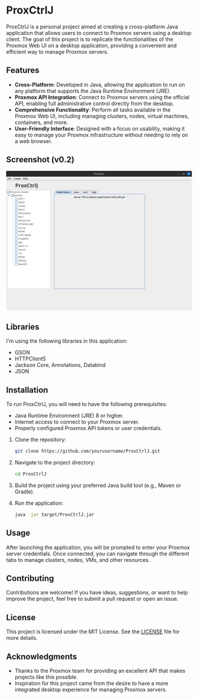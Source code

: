 # ProxCtrlJ

ProxCtrlJ is a personal project aimed at creating a cross-platform Java application that allows users to connect to Proxmox servers using a desktop client. The goal of this project is to replicate the functionalities of the Proxmox Web UI on a desktop application, providing a convenient and efficient way to manage Proxmox servers.

## Features

- **Cross-Platform**: Developed in Java, allowing the application to run on any platform that supports the Java Runtime Environment (JRE).
- **Proxmox API Integration**: Connect to Proxmox servers using the official API, enabling full administrative control directly from the desktop.
- **Comprehensive Functionality**: Perform all tasks available in the Proxmox Web UI, including managing clusters, nodes, virtual machines, containers, and more.
- **User-Friendly Interface**: Designed with a focus on usability, making it easy to manage your Proxmox infrastructure without needing to rely on a web browser.

## Screenshot (v0.2)

![Screenshot of ProxCtrlJ v0.2.](/assets/images/ProxCtrlJ_02.png)

## Libraries

I'm using the following libraries in this application:

- GSON
- HTTPClient5
- Jackson Core, Annotations, Databind
- JSON

## Installation

To run ProxCtrlJ, you will need to have the following prerequisites:

- Java Runtime Environment (JRE) 8 or higher.
- Internet access to connect to your Proxmox server.
- Properly configured Proxmox API tokens or user credentials.

1. Clone the repository:
    ```bash
    git clone https://github.com/yourusername/ProxCtrlJ.git
    ```

2. Navigate to the project directory:
    ```bash
    cd ProxCtrlJ
    ```

3. Build the project using your preferred Java build tool (e.g., Maven or Gradle).

4. Run the application:
    ```bash
    java -jar target/ProxCtrlJ.jar
    ```

## Usage

After launching the application, you will be prompted to enter your Proxmox server credentials. Once connected, you can navigate through the different tabs to manage clusters, nodes, VMs, and other resources.

## Contributing

Contributions are welcome! If you have ideas, suggestions, or want to help improve the project, feel free to submit a pull request or open an issue.

## License

This project is licensed under the MIT License. See the [LICENSE](LICENSE) file for more details.

## Acknowledgments

- Thanks to the Proxmox team for providing an excellent API that makes projects like this possible.
- Inspiration for this project came from the desire to have a more integrated desktop experience for managing Proxmox servers.
